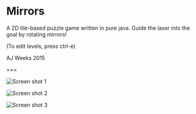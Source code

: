 Mirrors
===
A 2D tile-based puzzle game written in pure java. Guide the laser into the goal by rotating mirrors!

(To edit levels, press ctrl-e)

AJ Weeks 2015

===

![Screen shot 1](https://liqwidice.files.wordpress.com/2015/03/scr11.png)

![Screen shot 2](https://liqwidice.files.wordpress.com/2015/03/scr2.png)

![Screen shot 3](https://liqwidice.files.wordpress.com/2015/03/scr3.png)
